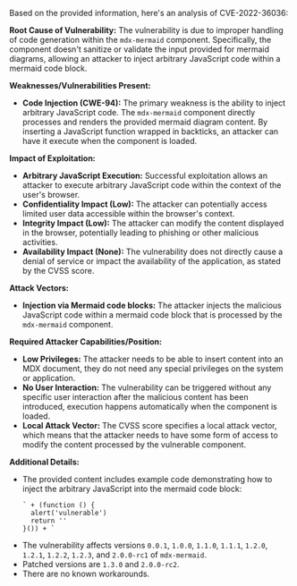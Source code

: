 Based on the provided information, here's an analysis of CVE-2022-36036:

**Root Cause of Vulnerability:**
The vulnerability is due to improper handling of code generation within the `mdx-mermaid` component. Specifically, the component doesn't sanitize or validate the input provided for mermaid diagrams, allowing an attacker to inject arbitrary JavaScript code within a mermaid code block.

**Weaknesses/Vulnerabilities Present:**
- **Code Injection (CWE-94):** The primary weakness is the ability to inject arbitrary JavaScript code. The `mdx-mermaid` component directly processes and renders the provided mermaid diagram content. By inserting a JavaScript function wrapped in backticks, an attacker can have it execute when the component is loaded.

**Impact of Exploitation:**
- **Arbitrary JavaScript Execution:** Successful exploitation allows an attacker to execute arbitrary JavaScript code within the context of the user's browser.
- **Confidentiality Impact (Low):** The attacker can potentially access limited user data accessible within the browser's context.
- **Integrity Impact (Low):** The attacker can modify the content displayed in the browser, potentially leading to phishing or other malicious activities.
- **Availability Impact (None):** The vulnerability does not directly cause a denial of service or impact the availability of the application, as stated by the CVSS score.

**Attack Vectors:**
- **Injection via Mermaid code blocks:** The attacker injects the malicious JavaScript code within a mermaid code block that is processed by the `mdx-mermaid` component.

**Required Attacker Capabilities/Position:**
- **Low Privileges:** The attacker needs to be able to insert content into an MDX document, they do not need any special privileges on the system or application.
- **No User Interaction:** The vulnerability can be triggered without any specific user interaction after the malicious content has been introduced, execution happens automatically when the component is loaded.
- **Local Attack Vector:** The CVSS score specifies a local attack vector, which means that the attacker needs to have some form of access to modify the content processed by the vulnerable component.

**Additional Details:**
- The provided content includes example code demonstrating how to inject the arbitrary JavaScript into the mermaid code block:
  ```
  ` + (function () {
    alert('vulnerable')
    return ''
  }()) + `
  ```
- The vulnerability affects versions `0.0.1`, `1.0.0`, `1.1.0`, `1.1.1`, `1.2.0`, `1.2.1`, `1.2.2`, `1.2.3`, and `2.0.0-rc1` of `mdx-mermaid`.
- Patched versions are `1.3.0` and `2.0.0-rc2`.
- There are no known workarounds.